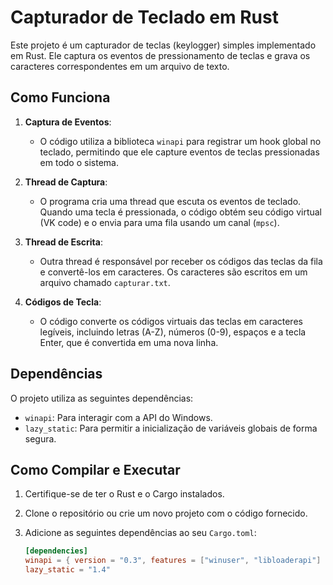 # Capturador de Teclado em Rust

Este projeto é um capturador de teclas (keylogger) simples implementado em Rust. Ele captura os eventos de pressionamento de teclas e grava os caracteres correspondentes em um arquivo de texto.

## Como Funciona

1. **Captura de Eventos**:
   - O código utiliza a biblioteca `winapi` para registrar um hook global no teclado, permitindo que ele capture eventos de teclas pressionadas em todo o sistema.

2. **Thread de Captura**:
   - O programa cria uma thread que escuta os eventos de teclado. Quando uma tecla é pressionada, o código obtém seu código virtual (VK code) e o envia para uma fila usando um canal (`mpsc`).

3. **Thread de Escrita**:
   - Outra thread é responsável por receber os códigos das teclas da fila e convertê-los em caracteres. Os caracteres são escritos em um arquivo chamado `capturar.txt`.

4. **Códigos de Tecla**:
   - O código converte os códigos virtuais das teclas em caracteres legíveis, incluindo letras (A-Z), números (0-9), espaços e a tecla Enter, que é convertida em uma nova linha.

## Dependências

O projeto utiliza as seguintes dependências:

- `winapi`: Para interagir com a API do Windows.
- `lazy_static`: Para permitir a inicialização de variáveis globais de forma segura.

## Como Compilar e Executar

1. Certifique-se de ter o Rust e o Cargo instalados.
2. Clone o repositório ou crie um novo projeto com o código fornecido.
3. Adicione as seguintes dependências ao seu `Cargo.toml`:

   ```toml
   [dependencies]
   winapi = { version = "0.3", features = ["winuser", "libloaderapi"] }
   lazy_static = "1.4"
